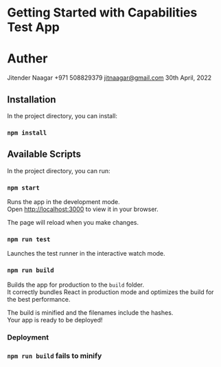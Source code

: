 # Getting Started with Capabilities Test App


# Auther
Jitender Naagar
+971 508829379
jitnaagar@gmail.com
30th April, 2022

## Installation
In the project directory, you can install:
### `npm install`

## Available Scripts
In the project directory, you can run:

### `npm start`
Runs the app in the development mode.\
Open [http://localhost:3000](http://localhost:3000) to view it in your browser.

The page will reload when you make changes.

### `npm run test`
Launches the test runner in the interactive watch mode.

### `npm run build`
Builds the app for production to the `build` folder.\
It correctly bundles React in production mode and optimizes the build for the best performance.

The build is minified and the filenames include the hashes.\
Your app is ready to be deployed!

### Deployment

### `npm run build` fails to minify
